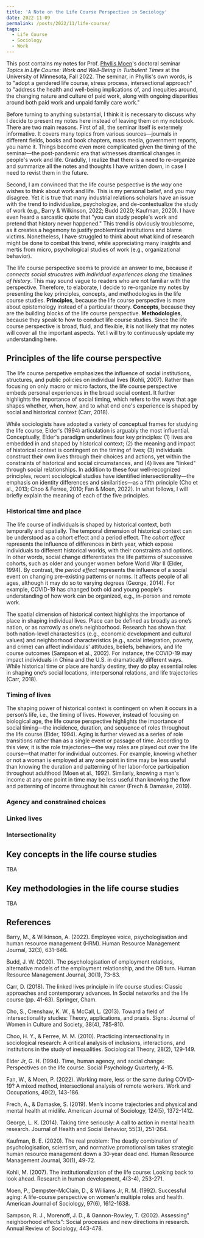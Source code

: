 ```yaml
---
title: 'A Note on the Life Course Perspective in Sociology'
date: 2022-11-09
permalink: /posts/2022/11/life-course/
tags:
  - Life Course
  - Sociology
  - Work
---
```

This post contains my notes for Prof. [Phyllis Moen](https://cla.umn.edu/about/directory/profile/phylmoen)'s doctoral seminar *Topics in Life Course: Work and Well-Being in Turbulent Times* at the University of Minnesota, Fall 2022. The seminar, in Phyllis's own words, is to "adopt a gendered life course, stress process, intersectional approach" to "address the health and well-being implications of, and inequities around, the changing nature and culture of paid work, along with ongoing disparities around both paid work and unpaid family care work."

Before turning to anything substantial, I think it is necessary to discuss why I decide to present my notes here instead of leaving them on my notebook. There are two main reasons. First of all, the seminar itself is extermely informative. It covers many topics from various sources—journals in different fields, books and book chapters, mass media, government reports, you name it. Things become even more complicated given the timing of the seminar—the post-pandemic era that witnesses dramtical changes in people's work and life. Gradully, I realize that there is a need to re-organize and summarize all the notes and thoughts I have written down, in case I need to revist them in the future. 

Second, I am convinced that the life course pespective is *the way* one wishes to think about work and life. This is my personal belief, and you may disagree. Yet it is true that many industrial relations scholars have an issue with the trend to individualize, psychologize, and de-contextualize the study of work (e.g., Barry & Wilkinson, 2022; Budd 2020; Kaufman, 2020). I have even heard a sarcastic quote that "you can study people's work and pretend that history never happened." This trend is obviously troublesome, as it creates a hegemony to justify problemtical institutions and blame victims. Nonetheless, I have struggled to think about what kind of research might be done to combat this trend, while appreciating many insights and mertis from micro, psychological studies of work (e.g., organizational behavior).

The life course perspective seems to provide an answer to me, because *it connects social strucutres with individual experiences along the timelines of history*. This may sound vague to readers who are not familiar with the perspective. Therefore, to elaborate, I decide to re-organize my notes by presenting the key principles, concepts, and methodologies in the life course studies. **Principles**, because the life course perspective is more about epistemology instead of a particular theory. **Concepts**, because they are the building blocks of the life course perspective. **Methodologies**, because they speak to how to conduct life course studies. Since the life course perspective is broad, fluid, and flexible, it is not likely that my notes will cover all the important aspects. Yet I will try to continuously update my understanding here.

## Principles of the life course perspective
The life course perspetive emphasizes the influence of social institutions, structures, and public policies on individual lives (Kohli, 2007). Rather than focusing on only macro or micro factors, the life course perspective embeds personal experiences in the broad social context. It further highlights the importance of social timing, which refers to the ways that age shapes whether, when, how, and to what end one's experience is shaped by social and historical context (Carr, 2018). 

While sociologists have adopted a variety of conceptual frames for studying the life course, Elder's (1994) articulation is arguably the most influential. Conceptually, Elder's paradigm underlines four key principles: (1) lives are embedded in and shaped by historical context; (2) the meaning and impact of historical context is contingent on the timing of lives; (3) individuals construct their own lives through their choices and actions, yet within the constraints of historical and social circumstances, and (4) lives are "linked" through social relationships. In addition to these four well-recognized principles, recent sociological studies have identified intersectionality—the emphasis on identity differences and similarities—as a fifth principle (Cho et al., 2013; Choo & Ferree, 2010; Fan & Moen, 2022). In what follows, I will briefly explain the meaning of each of the five principles.

### Historical time and place
The life course of individuals is shaped by historical context, both temporally and spatially. The temporal dimension of historical context can be understood as a cohort effect and a period effect. The *cohort effect* represents the influence of differences in birth year, which expose individuals to different historical worlds, with their constraints and options. In other words, social change differentiates the life patterns of successive cohorts, such as older and younger women before World War Ⅱ (Elder, 1994). By contrast, the *period effect* represents the influence of a social event on changing pre-existing patterns or norms. It affects people of all ages, although it may do so to varying degrees (George, 2014). For example, COVID-19 has changed both old and young people's understanding of how work can be organized, e.g., in-person and remote work.

The spatial dimension of historical context highlights the importance of place in shaping individual lives. Place can be defined as broadly as one’s nation, or as narrowly as one’s neighborhood. Research has shown that both nation-level charactesitics (e.g., economic development and cultural values) and neighborhood characteristics (e.g., social integration, poverty, and crime) can affect individauls' attitudes, beliefs, behaviors, and life course outcomes (Sampson et al., 2002). For instance, the COVID-19 may impact individuals in China and the U.S. in dramatically different ways. While historical time or place are hardly destiny, they do play essential roles in shaping one’s social locations, interpersonal relations, and life trajectories (Carr, 2018).

### Timing of lives
The shaping power of historical context is contingent on when it occurs in a person’s life, i.e., the timing of lives. However, instead of focusing on biological age, the life course perspective highlights the importance of social timing—the incidence, duration, and sequence of roles throughout the life course (Elder, 1994). Aging is further viewed as a series of role transitions rather than as a single event or passage of time. According to this view, it is the role trajectories—the way roles are played out over the life course—that matter for individual outcomes. For example, knowing whether or not a woman is employed at any one point in time may be less useful than knowing the duration and patterning of her labor-force participation throughout adulthood (Moen et al., 1992). Similarly, knowing a man's income at any one point in time may be less useful than knowing the flow and patterning of income throughout his career (Frech & Damaske, 2019).

### Agency and constrained choices

### Linked lives

### Intersectionality

## Key concepts in the life course studies

TBA

## Key methodologies in the life course studies

TBA

## References
Barry, M., & Wilkinson, A. (2022). Employee voice, psychologisation and human resource management (HRM). Human Resource Management Journal, 32(3), 631-646.

Budd, J. W. (2020). The psychologisation of employment relations, alternative models of the employment relationship, and the OB turn. Human Resource Management Journal, 30(1), 73-83.

Carr, D. (2018). The linked lives principle in life course studies: Classic approaches and contemporary advances. In Social networks and the life course (pp. 41-63). Springer, Cham.

Cho, S., Crenshaw, K. W., & McCall, L. (2013). Toward a field of intersectionality studies: Theory, applications, and praxis. Signs: Journal of Women in Culture and Society, 38(4), 785-810.

Choo, H. Y., & Ferree, M. M. (2010). Practicing intersectionality in sociological research: A critical analysis of inclusions, interactions, and institutions in the study of inequalities. Sociological Theory, 28(2), 129-149.

Elder Jr, G. H. (1994). Time, human agency, and social change: Perspectives on the life course. Social Psychology Quarterly, 4-15.

Fan, W., & Moen, P. (2022). Working more, less or the same during COVID-19? A mixed method, intersectional analysis of remote workers. Work and Occupations, 49(2), 143-186.

Frech, A., & Damaske, S. (2019). Men’s income trajectories and physical and mental health at midlife. American Journal of Sociology, 124(5), 1372-1412.

George, L. K. (2014). Taking time seriously: A call to action in mental health research. Journal of Health and Social Behavior, 55(3), 251-264.

Kaufman, B. E. (2020). The real problem: The deadly combination of psychologisation, scientism, and normative promotionalism takes strategic human resource management down a 30‐year dead end. Human Resource Management Journal, 30(1), 49-72.

Kohli, M. (2007). The institutionalization of the life course: Looking back to look ahead. Research in human development, 4(3-4), 253-271.

Moen, P., Dempster-McClain, D., & Williams Jr, R. M. (1992). Successful aging: A life-course perspective on women's multiple roles and health. American Journal of Sociology, 97(6), 1612-1638.

Sampson, R. J., Morenoff, J. D., & Gannon-Rowley, T. (2002). Assessing" neighborhood effects": Social processes and new directions in research. Annual Review of Sociology, 443-478.
